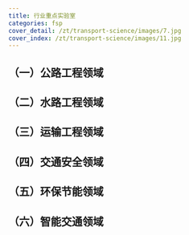 ```yaml
---
title: 行业重点实验室
categories: fsp
cover_detail: /zt/transport-science/images/7.jpg
cover_index: /zt/transport-science/images/11.jpg
---
```

## （一）公路工程领域

## （二）水路工程领域

## （三）运输工程领域

## （四）交通安全领域

## （五）环保节能领域

## （六）智能交通领域
